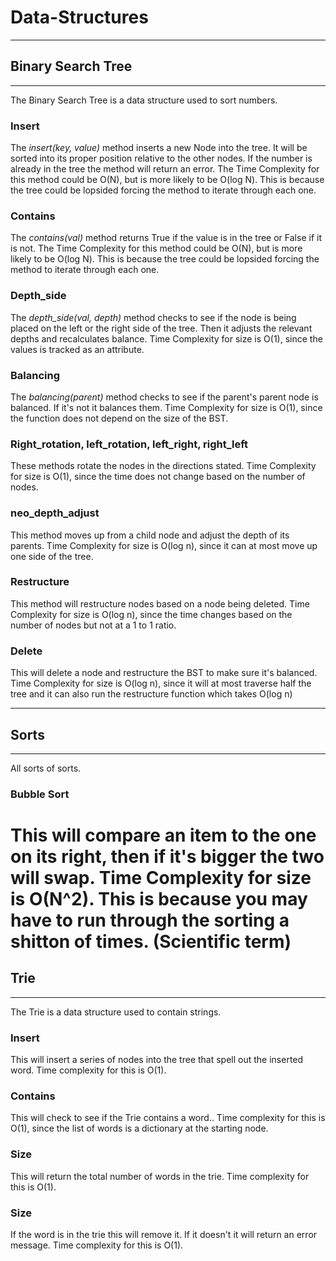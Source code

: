 # Data-Structures




------------------
## Binary Search Tree
-------------------
The Binary Search Tree is a data structure used to sort numbers.

### Insert
The *insert(key, value)* method inserts a new Node into the tree. It will be sorted into its proper position relative to the other nodes. If the number is already in the tree the method will return an error.
The Time Complexity for this method could be O(N), but is more likely to be O(log N). This is because the tree could be lopsided forcing the method to iterate through each one.

### Contains
The *contains(val)* method returns True if the value is in the tree or False if it is not.
The Time Complexity for this method could be O(N), but is more likely to be O(log N). This is because the tree could be lopsided forcing the method to iterate through each one.

### Depth_side
The *depth_side(val, depth)* method checks to see if the node is being placed on the left or the right side of the tree. Then it adjusts the relevant depths and recalculates balance.
Time Complexity for size is O(1), since the values is tracked as an attribute.

### Balancing
The *balancing(parent)* method checks to see if the parent's parent node is balanced. If it's not it balances them.
Time Complexity for size is O(1), since the function does not depend on the size of the BST.

### Right_rotation, left_rotation, left_right, right_left
These methods rotate the nodes in the directions stated.
Time Complexity for size is O(1), since the time does not change based on the number of nodes.

### neo_depth_adjust
This method moves up from a child node and adjust the depth of its parents.
Time Complexity for size is O(log n), since it can at most move up one side of the tree.

### Restructure
This method will restructure nodes based on a node being deleted.
Time Complexity for size is O(log n), since the time changes based on the number of nodes but not at a 1 to 1 ratio.

### Delete
This will delete a node and restructure the BST to make sure it's balanced.
Time Complexity for size is O(log n), since it will at most traverse half the tree and it can also run the restructure function which takes O(log n)

------------------
## Sorts
-------------------
All sorts of sorts.

### Bubble Sort
This will compare an item to the one on its right, then if it's bigger the two will swap.
Time Complexity for size is O(N^2). This is because you may have to run through the sorting a shitton of times. (Scientific term)
=======
## Trie
-------------------
The Trie is a data structure used to contain strings.

### Insert
This will insert a series of nodes into the tree that spell out the inserted word.
Time complexity for this is O(1).

### Contains
This will check to see if the Trie contains a word..
Time complexity for this is O(1), since the list of words is a dictionary at the starting node.

### Size
This will return the total number of words in the trie.
Time complexity for this is O(1).

### Size
If the word is in the trie this will remove it. If it doesn't it will return an error message.
Time complexity for this is O(1).

